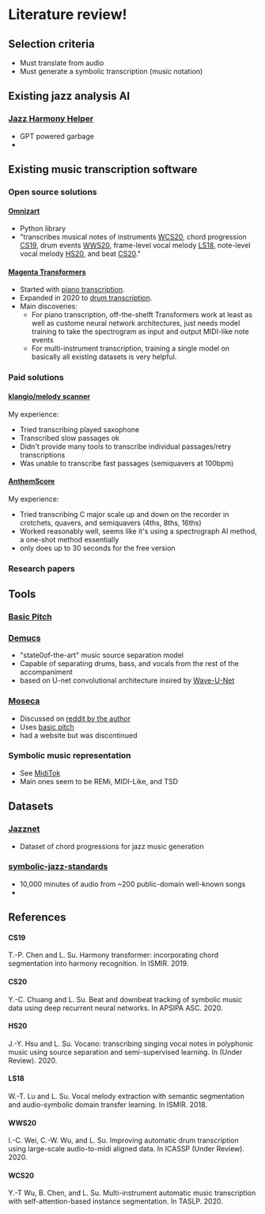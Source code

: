 # Literature review!

## Selection criteria
- Must translate from audio
- Must generate a symbolic transcription (music notation)

## Existing jazz analysis AI
### [Jazz Harmony Helper](https://www.yeschat.ai/gpts-9t557DU9q4u-Jazz-Harmony-Helper)
- GPT powered garbage
- 

## Existing music transcription software

### Open source solutions
#### [Omnizart](https://github.com/Music-and-Culture-Technology-Lab/omnizart)
- Python library
- "transcribes musical notes of instruments [WCS20](#WCS20), chord progression [CS19](#CS19), drum events [WWS20](#WWS20), frame-level vocal melody [LS18](#LS18), note-level vocal melody [HS20](#HS20), and beat [CS20](#CS20)."
#### [Magenta Transformers](https://magenta.tensorflow.org/transcription-with-transformers)
- Started with [piano transcription](https://magenta.tensorflow.org/onsets-frames).
- Expanded in 2020 to [drum transcription](https://magenta.tensorflow.org/oaf-drums).
- Main discoveries:
  - For piano transcription, off-the-shelft Transformers work at least as well as custome neural network architectures, just needs model training to take the spectrogram as input and output MIDI-like note events
  - For multi-instrument transcription, training a single model on basically all existing datasets is very helpful. 
### Paid solutions
#### [klangio/melody scanner](https://allthingsai.com/tool/klangio)
My experience: 
- Tried transcribing played saxophone
- Transcribed slow passages ok
- Didn't provide many tools to transcribe individual passages/retry transcriptions
- Was unable to transcribe fast passages (semiquavers at 100bpm)

#### [AnthemScore](https://www.lunaverus.com/)
My experience:
- Tried transcribing C major scale up and down on the recorder in crotchets, quavers, and semiquavers (4ths, 8ths, 16ths)
- Worked reasonably well, seems like it's using a spectrograph AI method, a one-shot method essentially
- only does up to 30 seconds for the free version
### Research papers 


## Tools
### [Basic Pitch](https://huggingface.co/spotify/basic-pitch)
### [Demucs](https://github.com/facebookresearch/demucs)
- "state0of-the-art" music source separation model
- Capable of separating drums, bass, and vocals from the rest of the accompaniment
- based on U-net convolutional architecture insired by [Wave-U-Net](https://github.com/f90/Wave-U-Net)
### [Moseca](https://github.com/fabiogra/moseca)
- Discussed on [reddit by the author](https://old.reddit.com/r/opensource/comments/15x3e52/from_frustration_to_creation_how_i_built_my_own/)
- Uses [basic pitch](#basicpitch)
- had a website but was discontinued

### Symbolic music representation
- See [MidiTok](https://miditok.readthedocs.io/en/v3.0.1/tokenizations.html#tsd)
- Main ones seem to be REMi, MIDI-Like, and TSD

## Datasets
### [Jazznet](https://paperswithcode.com/dataset/jazznet#:~:text=jazznet%20is%20a%20dataset%20of,than%2026k%20hours%20of%20audio.)
- Dataset of chord progressions for jazz music generation
### [symbolic-jazz-standards](https://huggingface.co/datasets/jspr/symbolic-jazz-standards)
- 10,000 minutes of audio from ~200 public-domain well-known songs
- 
## References

#### CS19
T.-P. Chen and L. Su. Harmony transformer: incorporating chord segmentation into harmony recognition. In ISMIR. 2019.

#### CS20
Y.-C. Chuang and L. Su. Beat and downbeat tracking of symbolic music data using deep recurrent neural networks. In APSIPA ASC. 2020.

#### HS20
J.-Y. Hsu and L. Su. Vocano: transcribing singing vocal notes in polyphonic music using source separation and semi-supervised learning. In (Under Review). 2020.

#### LS18
W.-T. Lu and L. Su. Vocal melody extraction with semantic segmentation and audio-symbolic domain transfer learning. In ISMIR. 2018.

#### WWS20
I.-C. Wei, C.-W. Wu, and L. Su. Improving automatic drum transcription using large-scale audio-to-midi aligned data. In ICASSP (Under Review). 2020.

#### WCS20
Y.-T Wu, B. Chen, and L. Su. Multi-instrument automatic music transcription with self-attention-based instance segmentation. In TASLP. 2020.
